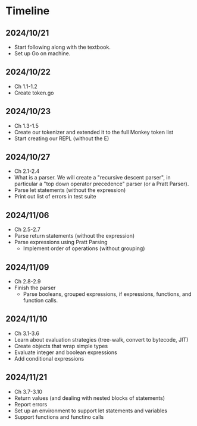 # Timeline

## 2024/10/21
- Start following along with the textbook.
- Set up Go on machine.

## 2024/10/22
- Ch 1.1-1.2
- Create token.go

## 2024/10/23
- Ch 1.3-1.5
- Create our tokenizer and extended it to the full Monkey token list
- Start creating our REPL (without the E)

## 2024/10/27
- Ch 2.1-2.4
- What is a parser. We will create a "recursive descent parser", in particular a "top down operator precedence" parser (or a Pratt Parser).
- Parse let statements (without the expression)
- Print out list of errors in test suite

## 2024/11/06
- Ch 2.5-2.7
- Parse return statements (without the expression)
- Parse expressions using Pratt Parsing
    - Implement order of operations (without grouping)

## 2024/11/09
- Ch 2.8-2.9
- Finish the parser
    - Parse booleans, grouped expressions, if expressions, functions, and function calls.

## 2024/11/10
- Ch 3.1-3.6
- Learn about evaluation strategies (tree-walk, convert to bytecode, JIT)
- Create objects that wrap simple types
- Evaluate integer and boolean expressions
- Add conditional expressions

## 2024/11/21
- Ch 3.7-3.10
- Return values (and dealing with nested blocks of statements)
- Report errors
- Set up an environment to support let statements and variables
- Support functions and functino calls